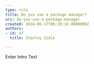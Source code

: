```yaml
---
type: rule
title: Do you use a package manager?
uri: do-you-use-a-package-manager
created: 2016-06-17T06:29:18.0000000Z
authors:
- id: 47
  title: Stanley Sidik

---
```




<span class='intro'> Enter Intro Text </span>





